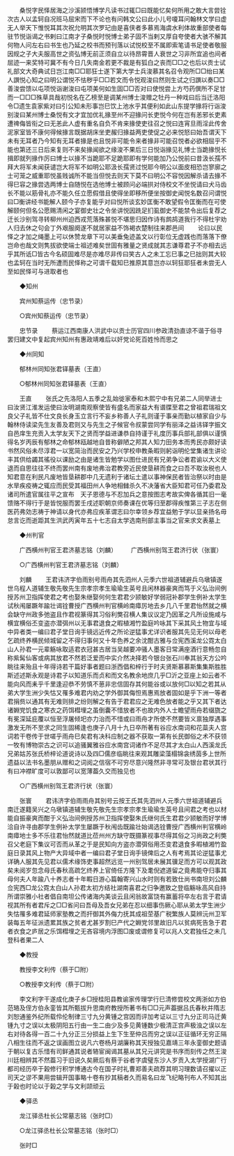 <!-- { "loadSidebar": true } -->
　　桑悦字民怿居海之沙溪颕悟博学凡读书过辄□曰既能忆矣何所用之敢大言尝铨次古人以孟轲自况班马屈宋而下不论也有问韩文公曰此小儿号嗄耳问翰林文学曰虚无人举天下惟悦耳其次祝允明其次罗玘由是喜侠者多慕焉海虞水利体故重部使者每驻节悦诣谒之书剌曰江南才子桑悦时悦博士弟子固不当剌又厚自夸使者大骇不解其何物人问左右曰书生也乃延之校书而预刊落以试悦校至不属即索笔请书足使者敬服因规之子大夫服高世之资弘博无前正须自立以待昂霄晋人衰世之习非所宜追也间者屈迹一来奖特可冀不有今日几失南金若更不裁是有狐白之丧而□□之也后以贡士试礼部文大奇典试日岂江南□□耶狂士遂下第大学士兵浚慕其名召令观所□□绐曰某人譔悦心知之曰明公谓悦不怯秽乎□□若文而令悦观浚曰然则生试之归譔以奏□□善浚尝馈以屯项悦诣谢浚曰屯项美何如生固□□否对曰使悦尝上方芍药僎所不足甘而一□□□殊草具哉初悦名在乙榜至是调某州博士浚赠之牡丹一种戏曰后当迁洛阳令□遗生袁家紫对曰引公知未形事岂巳饮上池水乎其便利如此山东提学掾将行诣浚别浚曰某州博士桑悦有文才宜加优礼掾至州不迎掾问长吏悦今何在岂有恙邪长吏素遭禆侮皆衔之曰无恙此人虚有重名自负不肯来掾使吏往召之悦曰连宵旦雨淫此传舍泥家室皆不康何得候掾言既据胡床坐吏赧归掾益两吏使促之必来悦怒曰始吾谓天下未有无耳者乃今知有无耳者掾是也且悦非可能令来者掾非可能召悦者必欲相屈乎不能也第还三日后来复则不来矣掾闻欲之缘浚不果后三日悦诣掾见礼博士当跪掾悦长揖即就列掾作厉曰博士以掾不当跪耶不足跪耶即有学何能加乃公悦前曰昔汲长孺不拜大将军未闻获谴岂大将军不如明公耶汲长孺贤过悦耶今明公以面皮相恐岂寥廓之士可笼之威重耶悦虽贱诚所不能当但悦去则天下莫不曰明公不容悦因解杀请去掾不得巳容之掾尝选两博士自随悦在选他博士被顾问必端拱对侍校文不坐悦请曰犬马齿长不能以筋骨礼亦不能久任立愿假借且使得坐即移所便坐按御史闻悦名数召问谓悦曰□衡讲经书能解人颐今子亦复能乎对曰悦所谈玄妙匡衡不敢望假令匡衡而在可使解颐何但名公愿赐清闲之宴御史壮之令坐讲悦因跣足扪虱御史不能禁令出后复荐之迁长沙别驾寻转柳州州迫西戎荒落殊甚悦不堪思归因作诗有鹧鸪道我行不得杜宇劝人归去休之句会丁外艰服阕遂不就居家益不饰褐衣楚制往来郡邑间 
　　论曰以民怿之才加之绳墨上可以休赞龙章下可以美垂兔迹盖文以行彰位无虚践也而落落下僚岂命也哉文则隽拔欲使端士祖述难矣世固有雅量之贤成就其志谦尊君子不亦相去远乎其所诋□皆古今名硕固难尽是亦难尽非传曰笑古人之未工忘巳事之巳拙则其大较也孟轲在当时无所遭而民怿称之可谓千载知巳推原其意岂亦以轲狂耶狂者未尝无人至如民怿可与进取者也 

　　◆知州 

　　宾州知蔡运传（忠节录） 

　　○宾州知蔡运传（忠节录） 

　　忠节录 
　　蔡运江西南康人洪武中以贡士历官四川参政清劲直谅不谐于俗寻罢归建文中复起宾州知州有惠政靖难后以奸党论死百姓怜而思之 

　　◆州同知 

　　郁林州同知张君铎墓表（王直） 

　　○郁林州同知张君铎墓表（王直） 

　　王直 
　　张氏之先洛阳人五季之乱始徙家泰和木熙宁中有兄弟二人同举进士曰汝贤江淮发运使曰汝明湖南观察使皆有盛名而家益大有谱牒至君之曾祖君瑞祖文良父子礼皆不仕文良长身玉立言行不妄乡称善人子礼则谨于事亲而勤以植家自少与翰林侍读梁先生友善及君则又与先生之子候官令叔蒙尝同学有丽泽之益讳铎字振文自邑庠生充贡入太学友天下之贤而学益进谦恭自持谨于礼度历事兵部礼部俱以谨慎得名岁丙辰有郁林之命郁林瓯越地自昔称僻陋之邦其人知力田务本而秀民亦颇好读书然风俗未尽淳君一以宽简治而民安之乃兴学校申教条暇则躬诣明伦堂集诸生讲论丰其供给蠲其徭役以课励之由是诸生皆勉学以图仕进民有兄弟争讼者君谕以大义使退而自思往往不终而罢州南有废地弗治君教旁近民使垦耕而食之曰吾不取汝税也人知君意在利民凡废地皆垦耕郡中几无遗利于诸坛土遣以事神保民者皆治祭以时由是水旱疾疫祷之辄应而民受其福田州人争地相雠杀久不决藩省大臣知君可任乃委君及诸司所遣官属往平之宣布　天子恩德与不忍加兵之意按图志考故实俾各循其旧一毫馈赂不得行于是皆悦服而罢壬戌述职朝京师奏课在优等归至郡得疾惟第三子志在侧医药弗効志祷于神请以身代亦弗应疾革谓志曰尔幸领乡荐宜益勉于学以显亲扬名毋怠言讫而逝距其生洪武丙寅年五十七志自太学选南刑部主事当之官来求文表墓上 

　　◆州判官 

　　广西横州判官王君济墓志铭（刘麟） 
　　广西横州别驾王君济行状（张寰） 

　　○广西横州判官王君济墓志铭（刘麟） 

　　刘麟 
　　王君讳济字伯雨别号雨舟其先泗州人元季六世祖道辅避兵乌墩镇遂世乌程人道辅生敬先敬先生宗孝宗孝生瑜瑜生英号且闲林器豪爽而笃于义弘治间例授苏州卫指挥使君之考也娶朱继娶何何生君君少颕敏好学弱冠补郡学生例补太学生试秋闱屡蹶年踰壮谒铨曹授广西横州判官横岭南瘴厉地去乡几八千里君怡然就之横会缺守州政多弛盗且作君视篆得其习俗利獘召横人集议议定乃因革之凡所设施咸与横宜横俗丕变盗亦潜弭州以无事君退食之暇植湘竹盈庭吟咏其下采其风土物宜与域中异者类一编曰君子堂日询手镜远近传之所论逆猛事尤详识者服其先见无何以母老乞疏终养横民倾城留之不得归事何又十年色养之余沈酣古雅与佥宪西溪龙公霓太白山人孙君一元辈觞咏取适君衣冠甚古居当吴越要冲骚人墨客日常满座酒行意畅忽自称紫髯仙客或病其放君不然若泛爱而中实介然决择若今银台张石川奉其翁天方公吟眺往来殆且十年得诗若干篇好事者题曰浙西倡和梓行于时夫贤斯慕慕斯集集斯胜胜斯述述斯永观是诗君子以知道乐而贞和而文名教余地庶几乎□沂之亚座上如云者不能向风而耒乎千里逢迎恭不劳慎不葸非忠信固存其何能谷或以放何□以知之若其从弟大学生洲少失怙又罹多难君内劝之学外御其侮怛焉惠焉放者固如是乎下洲一等者君捐赀以通其有无难则排之纷则解之有告于君君应之无难色放者能之乎又其下者达诸婣党饥食之寒衣之药饵槥埋之虽倒囊不惜放者不也故内外人士瞻望雨舟若缀旒之有冕深延庇覆以恒至浮屠倾圯亦力治而不惜或曰雨舟才所使不然要皆义禀独厚遇事激发无所不至求之同生固稀逢也庚子八月十九日卒所著有谷应水南词和花蘂夫人宫词若干卷传于世嗟乎雨舟巳矣君有决科应制之器不获取一第有长民御俗之术不获领一牧有博物崇古之识可以追骚翼雅谷应水南宫词诸作不足尽其才太白山人西溪龙氏兄弟姑苏张氏桥梓论道说诗以及四□儒彦临眺往来观其雕梁藻榻锦衾绣茵多上世所遗益以法书名墨朋从赠和之词阅之信宿不可穷尽意兴隆然非寻常可及银台君状其行有曰冲襟旷度可以敦鄙可以宽薄葢久交而独见也 

　　○广西横州别驾王君济行状（张寰） 

　　张寰 
　　君讳济字伯雨雨舟其别号云按王氏其先泗州人元季六世祖道辅避兵南迁遂籍吴兴之乌墩镇道辅生敬先敬先生宗孝宗孝生瑜瑜生英号且间君之考也以材能自振豪爽而酣于义弘治间例授苏州卫指挥使娶朱氏继何氏生君君少颕敏而好学博洽自许寻由郡学生例补太学生屡蹶于秋闱齿既踰壮始谒选铨曹授广西横州判官横岭南瘴地士多不乐往君怡然就道比莅州州方缺守既摄篆视事尽得其俗之习尚政之利獘召父老庭下集议可否而从革之于是民知向方盗亦潜弭俗用丕变君退食多暇植湘竹盈庭日录其风上物产大异域中者一编曰君子堂日询手镜俾后之人有考焉其论逆猛事尤详确人服其先见君以儒术缘饰吏事超然远览一州别驾居未展其骥足而方可以观其政矣未阅岁忽念母氏春秋高疏乞终养上官倚任方隆下及耄倪遮道留之竟弗能夺归事其母何夫人年踰八十养志者十年睱日游心篇翰寄兴山水时则有若致仕尚书南坦刘公麟佥宪西□龙公霓太白山人孙君太初方结社湖南喜君之归争邀致之登临觞咏高风自持所谓崇雅小社者倡自南坦公传诸海内美谈云且闲翁故富饶有赢蓄将卒左右言于君请视其所有者君斥之□□省问曰吾母及吾女兄弟在忍以细事伤厥心耶从弟太学生洲少失怙罹多难君延师家塾教之而扞御其外侮力抚其成祖茔基广税繁族人莫辨沅州卫军装每五年征派遗累其族之贫者尤甚岁割巳产代之婣党邻里故旧凡以贫病死告急于君者衣食之庐居之乐饵槥埋之无吝容境内浮图□废或谓修复可以兆人文君独任之未几登科者果二人 

　　◆教授 

　　教授李文利传（蔡于□附） 

　　○教授李文利传（蔡于□附） 

　　李文利字干遂成化庚子乡□授桂阳县教谕家传理学行巳清修尝校文两浙如方伯范辂及侄方伯永銮皆其所甄拔升思南府教授所著书有□□元声葢据吕氏春秋并隋志刘恕通鉴外纪所载伶伦制律三寸九分黄锺之宫因而评加考证以三寸九分正司马迁黄锺九寸之误以太极阴阳五行由一生二由少及多见黄锺数少极清正宫声极浊之误以左右对待各得一百二十九分正三分损益上生下生至仲吕而穷之误以正征循环无穷正隔八相生往而不返之误画图立说凡六卷杨月湖廉称其天授独见嘉靖三年永銮御史题请于朝以复古乐惜有司鲜通其说者辂宦闽谒其墓从其兄元讲究是书序而刻传之然王浚川廷相辨其不然葢习于旧说久矣厥后有蔡于谷者字虞璧东沙人岁贡入太学授湖广行都司经历卒于榖修行积学博通古今在国子时礼曹郑善夫疏荐其明习理数请召擢以正司天之谬不果用尝辑开国事略十卷有抄其稿者久而易名曰龙飞纪略刊布人不知其出于榖也时论以于榖之学与文利颉顽云 

　　◆驿丞 

　　龙江驿丞杜长公常墓志铭（张时□） 

　　○龙江驿丞杜长公常墓志铭（张时□） 

　　张时□ 
